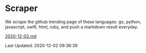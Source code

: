 # Scraper

We scrape the github trending page of these languages: go, python, javascript, swift, html, ruby, and push a markdown result everyday.

[2020-12-02.md](https://github.com/henson/Scraper/blob/master/2020-12-02.md)

Last Updated: 2020-12-02 09:36:39
